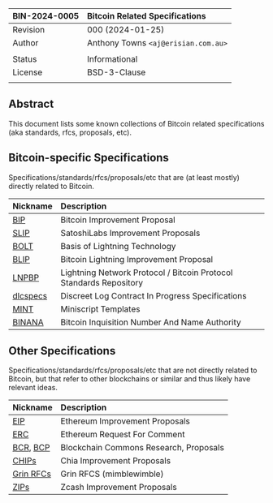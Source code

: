 | BIN-2024-0005 | Bitcoin Related Specifications
| :------------ | :-------
| Revision      | 000 (2024-01-25)
| Author        | Anthony Towns `<aj@erisian.com.au>`
| |
| Status        | Informational
| License       | BSD-3-Clause
| |

## Abstract

This document lists some known collections of Bitcoin related specifications (aka standards, rfcs, proposals, etc).

## Bitcoin-specific Specifications

Specifications/standards/rfcs/proposals/etc that are (at least mostly)
directly related to Bitcoin.

| Nickname   | Description
| :--------- | :-------
| [BIP]      | Bitcoin Improvement Proposal
| [SLIP]     | SatoshiLabs Improvement Proposals
| [BOLT]     | Basis of Lightning Technology
| [BLIP]     | Bitcoin Lightning Improvement Proposal
| [LNPBP]    | Lightning Network Protocol / Bitcoin Protocol Standards Repository
| [dlcspecs] | Discreet Log Contract In Progress Specifications
| [MINT]     | Miniscript Templates
| [BINANA]   | Bitcoin Inquisition Number And Name Authority

[BINANA]: https://github.com/bitcoin-inquisition/binana/
[BIP]: https://github.com/bitcoin/bips
[BLIP]: https://github.com/lightning/blips
[BOLT]: https://github.com/lightning/bolts/blob/master/00-introduction.md
[dlcspecs]: https://github.com/discreetlogcontracts/dlcspecs/
[LNPBP]: https://github.com/LNP-BP/LNPBPs
[MINT]: https://github.com/Blockstream/miniscript-templates/
[SLIP]: https://github.com/satoshilabs/slips

## Other Specifications

Specifications/standards/rfcs/proposals/etc that are not directly related
to Bitcoin, but that refer to other blockchains or similar and thus likely
have relevant ideas.

| Nickname     | Description
| :----------- | :-------
| [EIP]        | Ethereum Improvement Proposals
| [ERC]        | Ethereum Request For Comment
| [BCR], [BCP] | Blockchain Commons Research, Proposals
| [CHIPs]      | Chia Improvement Proposals
| [Grin RFCs]  | Grin RFCS (mimblewimble)
| [ZIPs]       | Zcash Improvement Proposals

[BCR]: https://github.com/BlockchainCommons/Research
[BCP]: https://github.com/BlockchainCommons/bcps
[CHIPs]: https://github.com/Chia-Network/chips/
[EIP]: https://eips.ethereum.org/
[ERC]: https://eips.ethereum.org/erc
[Grin RFCs]: https://github.com/mimblewimble/grin-rfcs
[ZIPs]: https://github.com/zcash/zips
